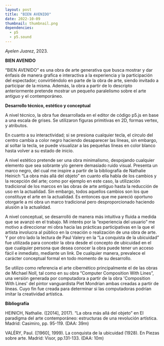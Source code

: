 ```yaml
---
layout: post
title: "BIEN AVENIDO"
date: 2022-10-09
thumbnail: thumbnail.png
dependencies:
  - p5
  - p5.sound
---
```


<div id="div-sketch">
  <script type="text/javascript" src="sketch.js"></script>
</div>

_Ayelen Juarez_, 2023.

**BIEN AVENIDO**

“BIEN AVENIDO” es una obra de arte generativa que busca mostrar y dar énfasis de manera grafica e interactiva a la experiencia y la participación del espectador; convirtiéndolo en parte de la obra de arte, siendo invitado a participar de la misma. Además, la obra a partir de lo descripto anteriormente pretende mostrar un pequeño paralelismo sobre el arte antiguo y el contemporáneo.

**Desarrollo técnico, estético y conceptual**

A nivel técnico, la obra fue desarrollada en el editor de código p5.js en base a una escala de grises. Se utilizaron figuras primitivas en 2D, formas vertex, y atributos. 

En cuanto a su interactividad; si se presiona cualquier tecla, el circulo del centro cambia a color negro haciendo desaparecer las líneas, sin embargo, al soltar la tecla, se puede visualizar a las pequeñas líneas en color blanco hasta volver a su estado de inicio.

A nivel estético pretende ser una obra minimalismo, despojando cualquier elemento que sea sobrante y/o genere demasiado ruido visual. Presenta un marco negro, del cual me inspire a partir de la bibliografía de Nathalie Heinich “La obra más allá del objeto” en cuanto ella habla de los cambios y la recepción del arte; como por ejemplo en este caso, la utilización tradicional de los marcos en las obras de arte antiguo hasta la reducción de uso en la actualidad. 
Sin embargo, todos aquellos cambios son los que constituye el arte en la actualidad. Es entonces que me pareció oportuno otorgarle a mi obra un marco tradicional pero desproporcionado haciendo alusión a la actualidad.

A nivel conceptual, se desarrolló de manera más intuitiva y fluida a medida que se avanzó en el trabajo. Mi interés por la “experiencia del usuario” me motivo a direccionar mi obra hacia las prácticas participativas en la que el artista involucra al público en la creación o realización de una obra de arte. Y por otro lado la lectura de Paul Valery en la “La conquista de la ubicuidad” fue utilizada para concebir la obra desde el concepto de ubicuidad en el que cualquier persona que desea conocer la obra puede tener un acceso fácil e inmediato, mediante un link. De cualquier manera, prevalece el carácter conceptual formal en todo momento de su desarrollo. 

Se utilizo como referencia el arte cibernético principalmente el de las obras de Michael Noll, tal como en su obra “Computer Composition With Lines”, una versión generada por computadora a partir de la obra 'Composition With Lines' del pintor vanguardista Piet Mondrian ambas creadas a partir de líneas. Cuyo fin fue creada para determinar si las computadoras podrían imitar la creatividad artística.


**Bibliografía**

HEINICH, Nathalie. ([2014], 2017). “La obra más allá del objeto” en El paradigma del arte contemporáneo: estructuras de una revolución artística. Madrid: Casimiro, pp. 95-119. (DAA: 39m)

VALÉRY, Paul. ([1960], 1999). La conquista de la ubicuidad (1928). En Piezas
sobre arte. Madrid: Visor, pp.131-133. (DAA: 10m)
